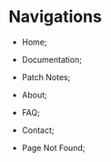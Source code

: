 # Navigations

- Home;
- Documentation;
- Patch Notes;
- About;
- FAQ;
- Contact;

- Page Not Found;